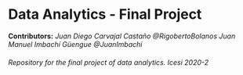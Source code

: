 # Data Analytics - Final Project

**Contributors:**
*Juan Diego Carvajal Castaño @RigobertoBolanos*
*Juan Manuel Imbachí Güengue @JuanImbachi*

###### Repository for the final project of data analytics. Icesi 2020-2